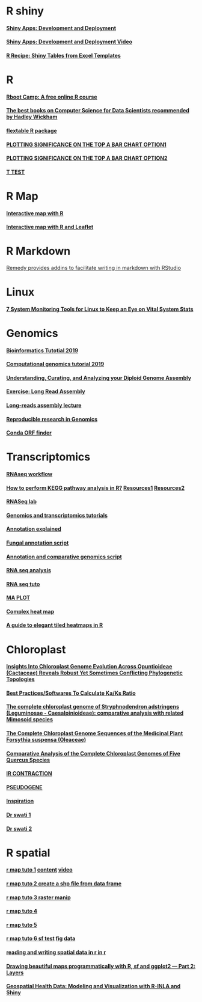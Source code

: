 # R shiny

#### [Shiny Apps: Development and Deployment](https://www.mzes.uni-mannheim.de/socialsciencedatalab/article/shiny-apps/)
#### [Shiny Apps: Development and Deployment Video](https://www.youtube.com/watch?v=QT3WUQu99pM)
#### [R Recipe: Shiny Tables from Excel Templates](https://ljupcho.com/blog/shiny-excel-table-templates)



# R

#### [Rboot Camp: A free online R course](https://r-bootcamp.netlify.app/)
#### [The best books on Computer Science for Data Scientists recommended by Hadley Wickham](https://fivebooks.com/best-books/computer-science-data-science-hadley-wickham/)
#### [flextable R package](https://davidgohel.github.io/flextable/)
#### [PLOTTING SIGNIFICANCE ON THE TOP A BAR CHART OPTION1](https://nakedstatistics.wordpress.com/2017/05/11/plotting-significance/)
#### [PLOTTING SIGNIFICANCE ON THE TOP A BAR CHART OPTION2](http://131.111.177.41/statistics/R/graphs2.html)
#### [T TEST](http://www.sthda.com/english/wiki/unpaired-two-samples-t-test-in-r)


# R Map

#### [Interactive map with R](https://thinkr.fr/cartographie-interactive-avec-r-la-suite/)
#### [Interactive map with R and Leaflet](https://thinkr.fr/cartographie-interactive-comment-visualiser-mes-donnees-spatiales-de-maniere-dynamique-avec-leaflet/)

# R Markdown

[Remedy provides addins to facilitate writing in markdown with RStudio](https://github.com/ThinkR-open/remedy) 



# Linux 

#### [7 System Monitoring Tools for Linux to Keep an Eye on Vital System Stats](https://itsfoss.com/linux-system-monitoring-tools/)


# Genomics

#### [Bioinformatics Tutotial 2019](https://angus.readthedocs.io/en/2019/toc.html)

#### [Computational genomics tutorial 2019](https://genomics.sschmeier.com/)

#### [Understanding, Curating, and Analyzing your Diploid Genome Assembly](https://pb-falcon.readthedocs.io/en/latest/_downloads/Kingan_DiploidGenome_ECUGM2017_BFX.pdf)

#### [Exercise: Long Read Assembly](https://scilifelab.github.io/courses/assembly/2017-11-15/exercises/Exercise_Long_Read_Assembly.html)

#### [Long-reads assembly lecture](https://scilifelab.github.io/courses/assembly/2017-11-15/lectures/Long_read_Assembly.pdf)


#### [Reproducible research in Genomics](https://nbis-reproducible-research.readthedocs.io/en/course_1803/)

#### [Conda ORF finder](https://gist.github.com/mkweskin/30e3bd57534868cccd700f4181f07103)


# Transcriptomics

#### [RNAseq workflow](https://github.com/Yedomon/RNAseq-workflow)

#### [How to perform KEGG pathway analysis in R?](https://www.biostars.org/p/274514/) [Resources1](http://yulab-smu.top/clusterProfiler-book/chapter12.html) [Resources2](https://www.biostars.org/p/327039/)


#### [RNASeq lab](https://scilifelab.github.io/courses/ngsintro/1911/labs/rnaseq/lab.html)

#### [Genomics and transcriptomics tutorials](https://scilifelab.github.io/courses/)

#### [Annotation explained](https://www.biostars.org/p/181286/)

#### [Fungal annotation script](https://github.com/Yedomon/Fungal_genome_annotation)

#### [Annotation and comparative genomics script](https://github.com/Yedomon/AMPRIL-genomes)

#### [RNA seq analysis](https://decodebiology.github.io/bioinfotutorials/rnaseq_tutorial.html)
#### [RNA seq tuto](https://gif.biotech.iastate.edu/rnaseq-analysis-walk-through)

#### [MA PLOT](https://www.biostars.org/p/457769/)

#### [Complex heat map](https://github.com/kevinblighe/E-MTAB-6141)

#### [A guide to elegant tiled heatmaps in R](https://www.royfrancis.com/a-guide-to-elegant-tiled-heatmaps-in-r-2019/)


# Chloroplast


#### [Insights Into Chloroplast Genome Evolution Across Opuntioideae (Cactaceae) Reveals Robust Yet Sometimes Conflicting Phylogenetic Topologies](https://www.frontiersin.org/articles/10.3389/fpls.2020.00729/full#B91)

#### [Best Practices/Softwares To Calculate Ka/Ks Ratio](https://www.biostars.org/p/5817/)

#### [The complete chloroplast genome of Stryphnodendron adstringens (Leguminosae - Caesalpinioideae): comparative analysis with related Mimosoid species](https://www.nature.com/articles/s41598-019-50620-3)

#### [The Complete Chloroplast Genome Sequences of the Medicinal Plant Forsythia suspensa (Oleaceae)](https://www.mdpi.com/1422-0067/18/11/2288)

#### [Comparative Analysis of the Complete Chloroplast Genomes of Five Quercus Species](https://www.frontiersin.org/articles/10.3389/fpls.2016.00959/full)

#### [IR CONTRACTION](https://www.nature.com/articles/s41438-019-0171-1#:~:text=Compared%20with%20the%20nuclear%20genome,for%20diversity%20and%20evolution%20studies.)

#### [PSEUDOGENE](https://peerj.com/articles/2699/?utm_source=TrendMD&utm_campaign=PeerJ_TrendMD_1&utm_medium=TrendMD)

#### [Inspiration](https://www.researchsquare.com/article/rs-20050/v1)

#### [Dr swati 1](https://peerj.com/articles/9448/)

#### [Dr swati 2](https://www.mdpi.com/2223-7747/9/5/568/htm)



# R spatial

#### [r map tuto 1](https://datavizm20.classes.andrewheiss.com/example/12-example/) [content](https://datavizm20.classes.andrewheiss.com/content/) [video](https://www.youtube.com/watch?v=Opzwtegvuv4&t=743s)
#### [r map tuto 2 create a shp file from data frame ](https://datacarpentry.org/r-raster-vector-geospatial/10-vector-csv-to-shapefile-in-r/)
#### [r map tuto 3 raster manip](https://datacarpentry.org/r-raster-vector-geospatial/)
#### [r map tuto 4](https://www.earthdatascience.org/courses/earth-analytics/spatial-data-r/make-maps-with-ggplot-in-R/)
#### [r map tuto 5](http://zevross.com/blog/2018/10/02/creating-beautiful-demographic-maps-in-r-with-the-tidycensus-and-tmap-packages/)
#### [r map tuto 6 sf test](https://gist.github.com/andrewheiss/8e514355d75aac1a7d6b91a67b896f20) [fig](https://twitter.com/andrewheiss/status/1291431466556100608) [data](https://github.com/jvangeld/ME-GIS)
#### [reading and writing spatial data in r in r](https://mgimond.github.io/Spatial/reading-and-writing-spatial-data-in-r.html)
#### [Drawing beautiful maps programmatically with R, sf and ggplot2 — Part 2: Layers](https://www.r-spatial.org//r/2018/10/25/ggplot2-sf-2.html)
#### [Geospatial Health Data: Modeling and Visualization with R-INLA and Shiny](https://www.paulamoraga.com/book-geospatial/)


